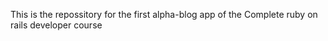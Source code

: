 This is the repossitory for the first alpha-blog app of the Complete ruby on rails developer course
